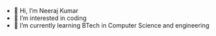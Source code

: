 - 👋 Hi, I’m Neeraj Kumar 
- 👀 I’m interested in coding 
- 🌱 I’m currently learning BTech in Computer Science and engineering 
